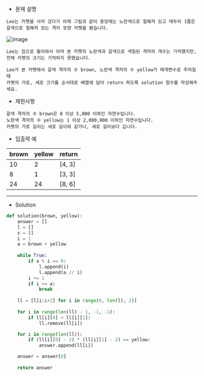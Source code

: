 - 문제 설명

```
Leo는 카펫을 사러 갔다가 아래 그림과 같이 중앙에는 노란색으로 칠해져 있고 테두리 1줄은 갈색으로 칠해져 있는 격자 모양 카펫을 봤습니다.
```

![image](https://user-images.githubusercontent.com/84713532/210308164-5efb9613-0cd6-4464-80cc-8e83b83bc08e.png)

```
Leo는 집으로 돌아와서 아까 본 카펫의 노란색과 갈색으로 색칠된 격자의 개수는 기억했지만, 전체 카펫의 크기는 기억하지 못했습니다.

Leo가 본 카펫에서 갈색 격자의 수 brown, 노란색 격자의 수 yellow가 매개변수로 주어질 때
카펫의 가로, 세로 크기를 순서대로 배열에 담아 return 하도록 solution 함수를 작성해주세요.
```

- 제한사항

```
갈색 격자의 수 brown은 8 이상 5,000 이하인 자연수입니다.
노란색 격자의 수 yellow는 1 이상 2,000,000 이하인 자연수입니다.
카펫의 가로 길이는 세로 길이와 같거나, 세로 길이보다 깁니다.
```

- 입출력 예

| brown |	yellow |	return |
| --- | --- | --- |
| 10 |	2 |	[4, 3] |
| 8 |	1 |	[3, 3] |
| 24 |	24 |	[8, 6] |

---

- Solution

```py
def solution(brown, yellow):
    answer = []
    l = []            
    s = []
    i = 1
    a = brown + yellow
    
    while True:
        if a % i == 0:
            l.append(i)
            l.append(a // i)
        i += 1
        if i >= a:
            break
        
    ll = [l[i:i+2] for i in range(0, len(l), 2)]
    
    for i in range(len(ll) - 1, -1, -1):
        if ll[i][0] < ll[i][1]:
            ll.remove(ll[i])

    for i in range(len(ll)):
        if (ll[i][0] - 2) * (ll[i][1] - 2) == yellow:
            answer.append(ll[i])

    answer = answer[0]
        
    return answer
```
